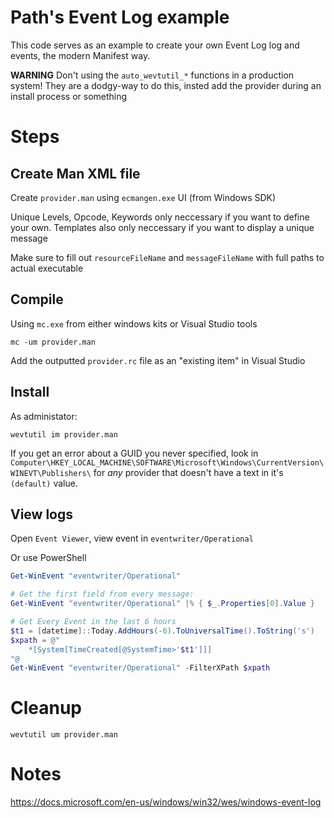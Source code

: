 # Path's Event Log example

This code serves as an example to create your own Event Log log and events, the modern Manifest way.

**WARNING** Don't using the `auto_wevtutil_*` functions in a production system!
They are a dodgy-way to do this, insted add the provider during an install process or something

# Steps
## Create Man XML file
Create `provider.man` using `ecmangen.exe` UI (from Windows SDK)

Unique Levels, Opcode, Keywords only neccessary if you want to define your own.
Templates also only neccessary if you want to display a unique message

Make sure to fill out `resourceFileName` and `messageFileName` with full paths to actual executable

## Compile
Using `mc.exe` from either windows kits or Visual Studio tools
```batch
mc -um provider.man
```
Add the outputted `provider.rc` file as an "existing item" in Visual Studio

## Install
As administator:
```batch
wevtutil im provider.man
```
If you get an error about a GUID you never specified, look in `Computer\HKEY_LOCAL_MACHINE\SOFTWARE\Microsoft\Windows\CurrentVersion\WINEVT\Publishers\` for *any* provider that doesn't have a text in it's `(default)` value.

## View logs
Open `Event Viewer`, view event in `eventwriter/Operational`

Or use PowerShell
```powershell
Get-WinEvent "eventwriter/Operational"

# Get the first field from every message:
Get-WinEvent "eventwriter/Operational" |% { $_.Properties[0].Value }

# Get Every Event in the last 6 hours
$t1 = [datetime]::Today.AddHours(-6).ToUniversalTime().ToString('s')
$xpath = @"
    *[System[TimeCreated[@SystemTime>'$t1']]]
"@
Get-WinEvent "eventwriter/Operational" -FilterXPath $xpath
```

# Cleanup
```batch
wevtutil um provider.man
```


# Notes
https://docs.microsoft.com/en-us/windows/win32/wes/windows-event-log
